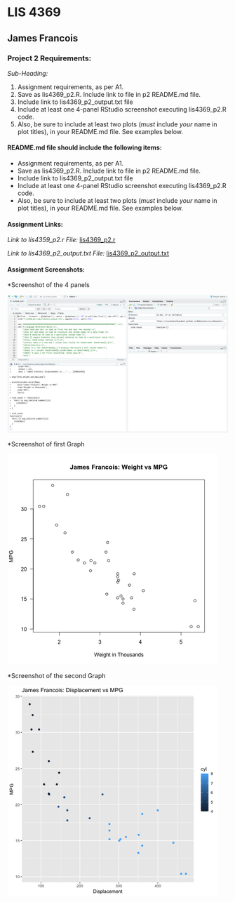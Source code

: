 # LIS 4369 

## James Francois

### Project 2 Requirements:

*Sub-Heading:*

1. Assignment requirements, as per A1.
2. Save as lis4369_p2.R. Include link to file in p2 README.md file. 
3. Include link to lis4369_p2_output.txt file 
4. Include at least one 4-panel RStudio screenshot executing lis4369_p2.R code. 
5. Also, be sure to include at least two plots (*must* include *your* name in plot titles), in 
your README.md file. See examples below. 

#### README.md file should include the following items:

* Assignment requirements, as per A1.
* Save as lis4369_p2.R. Include link to file in p2 README.md file. 
* Include link to lis4369_p2_output.txt file 
* Include at least one 4-panel RStudio screenshot executing lis4369_p2.R code. 
* Also, be sure to include at least two plots (*must* include *your* name in plot titles), in 
your README.md file. See examples below. 

#### Assignment Links:

*Link to lis4359_p2.r File:*
[lis4369_p2.r](lis4369_p2.R)

*Link to lis4369_p2_output.txt File:*
[lis4369_p2_output.txt](lis4369_p2_output.txt)

#### Assignment Screenshots:

*Screenshot of the 4 panels 

![4 Panels](img/panel.png)

*Screenshot of first Graph

![Graph 1](img/graph1.png)

*Screenshot of the second Graph 

![Graph 2](img/graph2.png)




